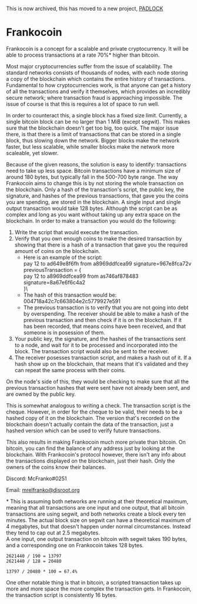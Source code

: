 This is now archived, this has moved to a new project,
[PADLOCK](https://github.com/mcfranko/padlock-whitepaper)

# Frankocoin
Frankocoin is a concept for a scalable and private cryptocurrency. It will be
able to process transactions at a rate 70%\* higher than bitcoin.

Most major cryptocurrencies suffer from the issue of
scalability. The standard networks consists of thousands of nodes, with each node
storing a copy of the blockchain which contains the entire history of
transactions. Fundamental to how cryptocurrencies work, is that
anyone can get a history of all the transactions and verify it themselves, which
provides an incredibly secure network; where transaction fraud is approaching impossible. The issue of course is that this is requires a lot of space to run
well. 

In order to counteract this, a single block has a fixed size limit. Currently, a
single bitcoin block can be no larger than 1 MiB (except segwit). This makes sure that the blockchain doesn't get too big, too quick. The
major issue there, is that there is a limit of transactions that can be stored in a
single block, thus slowing down the network. Bigger blocks make
the network faster, but less scalable, while smaller blocks make the network more
scaleable, yet slower.

Because of the given reasons, the solution is easy to identify: transactions need to take up less space. Bitcoin
transactions have a minimum size of around 180 bytes, but typically fall in
the 500-700 byte range. The way Frankocoin aims to change this is by not storing the whole
transaction on the blockchain. Only a hash of the transaction's
script, the public key, the signature, and hashes of the previous transactions,
that gave you the coins you are spending, are stored in the blockchain. A single input and single output transaction would take 128 bytes. Although the script can be as complex and long as
you want without taking up any extra space on the blockchain. In order to make a
transaction you would do the following:

1.  Write the script that would execute the transaction.
2.  Verify that you own enough coins to make the desired transaction by showing
    that there is a hash of a transaction that gave you the required amount of coins on the
    blockchain.
    -   Here is an example of the script:\
            pay 12 to ad649e8f6fh from a8969ddfcea99 signature=967e8fca72v\
            previousTransaction = {\
                pay 12 to a8969ddfcea99 from as746af878483 signature=8a67e6f6c4a2\
            }\
    -   The hash of this transaction would be:\
            004718a42c7c663804e2c5779927e591
    -   The previous transaction is to verify that you are not going into debt by overspending. The receiver should be able to make a hash of the
        previous transaction and then check if it is on the blockchain. If it has been recorded,
        that means coins have been received, and that someone is in posession of them.
3.  Your public key, the signature, and the
    hashes of the transactions  sent to a node, and wait for it to be
    processed and incorporated into the block. The transaction script would also be sent to the
    receiver.
4.  The receiver posesses transaction script, and makes a hash out of it. If a hash show up on the blockchain, that means that it's validated and
    they can repeat the same process with their coins.

On the node's side of this, they would be checking to make sure that all the
previous transaction hashes that were sent have not already been sent, and are
owned by the public key.

This is somewhat analogous to writing a check. The transaction script is the
cheque. However, in order for the cheque to be valid, their needs to be a
hashed copy of it on the blockchain. The version that's recorded on the blockchain
doesn't actually contain the data of the transaction, just a hashed
version which can be used to verify future transactions.

This also results in making Frankocoin much more private
than bitcoin. On bitcoin, you can find the balance of any address just by
looking at the blockchain. With Frankocoin's protocol however, there isn't any info
about the transactions displayed on the blockchain, just their hash. Only the
owners of the coins know their balances.

Discord: McFranko#0251

Email: mrelfranko@disroot.org

\* This is assuming both networks are running at their theoretical maximum,
meaning that all transactions are one input and one output, that all bitcoin
transactions are using segwit, and both networks create a block every ten
minutes. The actual block size on segwit can have a theoretical maximum of 4
megabytes, but that doesn't happen under normal circumstances. Instead they tend to cap out at 2.5
megabytes.\
A one input, one output transaction on bitcoin with segwit takes 190 bytes, and a
corresponding one on Frankocoin takes 128 bytes.
```
2621440 / 190 = 13797
2621440 / 128 = 20480

13797 / 20480 * 100 = 67.4%
```
One other notable thing is that in bitcoin, a scripted transaction takes up more
and more space the more complex the transaction gets. In Frankocoin, the
transaction script is consistently 16 bytes.
